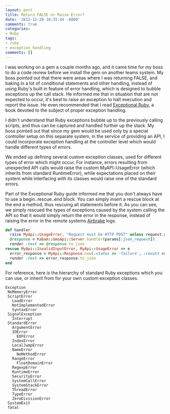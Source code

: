 ```yaml
---
layout: post
title: Return FALSE or Raise Error?
date: '2012-12-20 18:35:44 -0800'
comments: true
categories:
- Ruby
tags:
- ruby
- exception handling
comments: []
---
```


I was working on a gem a couple months ago, and it came time for my boss to do
a code review before we install the gem on another teams system. My boss pointed
out that there were areas where I was returning FALSE, and baking in a lot of
conditional statements and other handling, instead of using Ruby's built in
feature of error handling, which is designed to bubble exceptions up the call
stack. He informed me that in situation that are not expected to occur, it's best
to raise an exception to halt execution and report the issue. He even
recommended that I read [Exceptional Ruby], a book devoted to the subject of
proper exception handling.

[Exceptional Ruby]: http://exceptionalruby.com/
<!--more-->

I didn't understand that Ruby exceptions bubble up to the previously calling
scripts, and thus can be captured and handled further up the stack. My boss
pointed out that since my gem would be used only by a special controller setup
on this separate system, in the service of providing an API, I could incorporate
exception handling at the controller level which would handle different types of
errors.

We ended up defining several custom exception classes, used for different types
of error which might occur. For instance, errors resulting from unexpected API
calls would raise the custom MyAPI::UsageError (which inherits from standard
RuntimeError), while expectations placed on their system while interfacing with
its classes would raise one of the standard errors.

Part of the Exceptional Ruby guide informed me that you don't always have to use
a begin..rescue..end block. You can simply insert a rescue block at the end a
method, thus rescuing all statements before it. As you can see, we simply
rescued the types of exceptions caused by the system calling the API so that it
would simply return the error in the response, instead of raising the error in
the remote systems [Airbrake] logs.

```ruby
def handler
  raise MyApi::UsageError, "Request must be HTTP POST" unless request.post?
  @response = Kabam::GmoApi::Server.handler(params[:json_request])
  render :text => @response.to_json
rescue MyApi::InvalidInputError, MyApi::UsageError => e
  error_response = MyApi::Response.new(:status => 'failure', :result => e.message)
  render :text => error_response.to_json
end
```

For reference, here is the hierarchy of standard Ruby exceptions which you can
use, or inherit from for your own custom exception classes.

```shell
Exception
 NoMemoryError
 ScriptError
   LoadError
   NotImplementedError
   SyntaxError
 SignalException
   Interrupt
 StandardError
   ArgumentError
   IOError
     EOFError
   IndexError
   LocalJumpError
   NameError
     NoMethodError
   RangeError
     FloatDomainError
   RegexpError
   RuntimeError
   SecurityError
   SystemCallError
   SystemStackError
   ThreadError
   TypeError
   ZeroDivisionError
 SystemExit
 fatal
```

[airbrake]: http://airbrake.io
